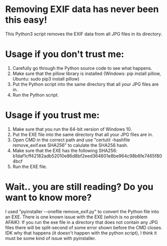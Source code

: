 # Removing EXIF data has never been this easy!
This Python3 script removes the EXIF data from all JPG files in its directory.

# Usage if you don't trust me:

1. Carefully go through the Python source code to see what happens.
2. Make sure that the pillow library is installed (Windows: pip install pillow, Ubuntu: sudo pip3 install pillow)
3. Put the Python script into the same directory that all your JPG files are in.
4. Run the Python script.


# Usage if you trust me:

1. Make sure that you run the 64-bit version of Windows 10.
2. Put the EXE file into the same directory that all your JPG files are in.
3. Open CMD in the correct path and use "certutil -hashfile remove_exif.exe SHA256" to calulate the SHA256 hash.
4. Make sure that the EXE has the following SHA256: b1daf1cff42182adb52010e86d8bf2eed364601e8be964c98b6fe7465f804bcf
5. Run the EXE file.


# Wait.. you are still reading? Do you want to know more?

I used "pyinstaller --onefile remove_exif.py" to convert the Python file into an EXE.
There is one known issue with the EXE (which is no problem AFAIK): 
If you run the exe file in a directory that does not contain any JPG files there will be 
split-second of some error shown before the CMD closes. IDK why that happens (it doesn't happen with the python script), I think it must be some kind of issue with pyinstaller. 

